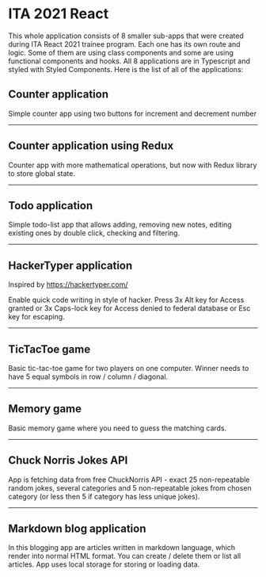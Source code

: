 # ITA 2021 React

This whole application consists of 8 smaller sub-apps that were created during ITA React 2021 trainee program. Each one has its own route and logic. Some of them are using class components and some are using functional components and hooks. All 8 applications are in Typescript and styled with Styled Components. Here is the list of all of the applications:

## Counter application

Simple counter app using two buttons for increment and decrement number

---

## Counter application using Redux

Counter app with more mathematical operations, but now with Redux library to store global state.

---

## Todo application

Simple todo-list app that allows adding, removing new notes, editing existing ones by double click, checking and filtering.

---

## HackerTyper application

Inspired by <https://hackertyper.com/>

Enable quick code writing in style of hacker. Press 3x Alt key for Access granted or 3x Caps-lock key for Access denied to federal database or Esc key for escaping.

---

## TicTacToe game

Basic tic-tac-toe game for two players on one computer. Winner needs to have 5 equal symbols in row / column / diagonal.

---

## Memory game

Basic memory game where you need to guess the matching cards.

---

## Chuck Norris Jokes API

App is fetching data from free ChuckNorris API - exact 25 non-repeatable random jokes, several categories and 5 non-repeatable jokes from chosen category (or less then 5 if category has less unique jokes).

---

## Markdown blog application

In this blogging app are articles written in markdown language, which render into normal HTML format. You can create / delete them or list all articles. App uses local storage for storing or loading data.
